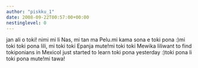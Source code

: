 ```yaml
---
author: "piskku_1"
date: 2008-09-22T00:57:00+00:00
nestinglevel: 0
---
```

jan ali o toki! nimi mi li Nas, mi tan ma Pelu.mi kama sona e toki pona :)mi toki toki pona lili, mi toki toki Epanja mute!mi toki toki Mewika liliwant to find tokiponians in MexicoI just started to learn toki pona yesterday :)toki pona li toki pona mute!mi tawa!